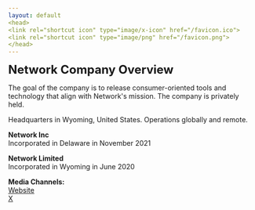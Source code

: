 ```yaml
---
layout: default
<head>
<link rel="shortcut icon" type="image/x-icon" href="/favicon.ico">
<link rel="shortcut icon" type="image/png" href="/favicon.png">
</head>
---
```


<b><font size="5">Network Company Overview</font></b>

The goal of the company is to release consumer-oriented tools and technology that align with Network's mission. The company is privately held.

Headquarters in Wyoming, United States. Operations globally and remote.

**Network Inc**
<br>
Incorporated in Delaware in November 2021
<br>

**Network Limited**
<br>
Incorporated in Wyoming in June 2020
<br>

**Media Channels:**
<br>
<a href="https://netxork.com">Website</a>
<br>
<a href="https://x.com/netxork">X</a>


